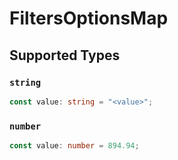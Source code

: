 # FiltersOptionsMap


## Supported Types

### `string`

```typescript
const value: string = "<value>";
```

### `number`

```typescript
const value: number = 894.94;
```

